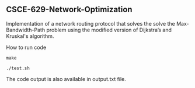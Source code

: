 ## CSCE-629-Network-Optimization
Implementation of a network routing protocol that solves the solve the Max-Bandwidth-Path problem using the modified version of Dijkstra’s and Kruskal's algorithm.

How to run code
```shell
make
```
```shell
./test.sh
```
The code output is also available in output.txt file.